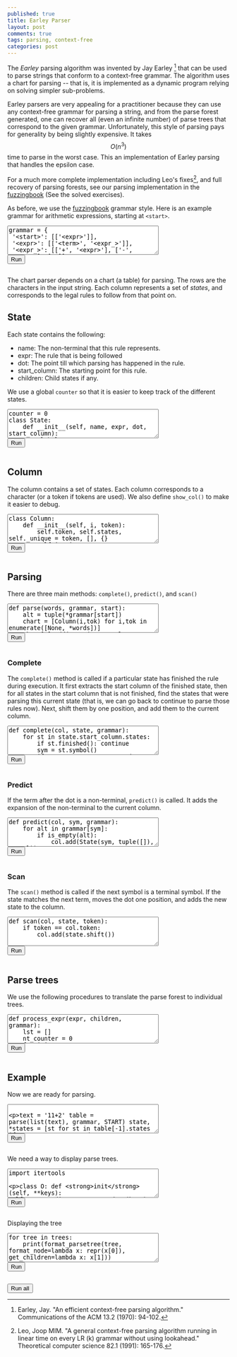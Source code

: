 ```yaml
---
published: true
title: Earley Parser
layout: post
comments: true
tags: parsing, context-free
categories: post
---
```


<script type="text/javascript">window.languagePluginUrl='https://cdn.jsdelivr.net/pyodide/v0.16.1/full/';</script>
<script src="https://cdn.jsdelivr.net/pyodide/v0.16.1/full/pyodide.js"></script>
<link rel="stylesheet" type="text/css" media="all" href="/resources/skulpt/css/codemirror.css">
<link rel="stylesheet" type="text/css" media="all" href="/resources/skulpt/css/solarized.css">
<link rel="stylesheet" type="text/css" media="all" href="/resources/skulpt/css/env/editor.css">

<script src="/resources/skulpt/js/codemirrorepl.js" type="text/javascript"></script>
<script src="/resources/skulpt/js/python.js" type="text/javascript"></script>
<script src="/resources/pyodide/js/env/editor.js" type="text/javascript"></script>

The *Earley* parsing algorithm was invented by Jay Earley [^earley1970an] that
can be used to parse strings that conform to a context-free grammar. The
algorithm uses a chart for parsing -- that is, it is implemented as a dynamic
program relying on solving simpler sub-problems.

Earley parsers are very appealing for a practitioner because they can use any
context-free grammar for parsing a string, and from the parse forest generated,
one can recover all (even an infinite number) of parse trees that correspond to
the given grammar. Unfortunately, this style of parsing pays for generality by
being slightly expensive. It takes $$O(n^3)$$ time to parse in the worst case.
This an implementation of Earley parsing that handles the epsilon case.

For a much more complete implementation including Leo's fixes[^leo1991a], and
full recovery of parsing forests, see our parsing implementation in the [fuzzingbook](https://www.fuzzingbook.org/html/Parser.html) (See the solved exercises).

As before, we use the [fuzzingbook](https://www.fuzzingbook.org) grammar style.
Here is an example grammar for arithmetic expressions, starting at `<start>`.

<form name='python_run_form'>
<textarea cols="40" rows="4" name='python_edit'>
grammar = {
 &#x27;&lt;start&gt;&#x27;: [[&#x27;&lt;expr&gt;&#x27;]],
 &#x27;&lt;expr&gt;&#x27;: [[&#x27;&lt;term&gt;&#x27;, &#x27;&lt;expr_&gt;&#x27;]],
 &#x27;&lt;expr_&gt;&#x27;: [[&#x27;+&#x27;, &#x27;&lt;expr&gt;&#x27;], [&#x27;-&#x27;, &#x27;&lt;expr&gt;&#x27;], [&#x27;&#x27;]],
 &#x27;&lt;term&gt;&#x27;: [[&#x27;&lt;factor&gt;&#x27;, &#x27;&lt;term_&gt;&#x27;]],
 &#x27;&lt;term_&gt;&#x27;: [[&#x27;*&#x27;, &#x27;&lt;term&gt;&#x27;], [&#x27;/&#x27;, &#x27;&lt;term&gt;&#x27;], [&#x27;&#x27;]],
 &#x27;&lt;factor&gt;&#x27;: [[&#x27;+&#x27;, &#x27;&lt;factor&gt;&#x27;],
  [&#x27;-&#x27;, &#x27;&lt;factor&gt;&#x27;],
  [&#x27;(&#x27;, &#x27;&lt;expr&gt;&#x27;, &#x27;)&#x27;],
  [&#x27;&lt;int&gt;&#x27;]],
 &#x27;&lt;int&gt;&#x27;: [[&#x27;&lt;integer&gt;&#x27;, &#x27;&lt;integer_&gt;&#x27;]],
 &#x27;&lt;integer_&gt;&#x27;: [[&#x27;&#x27;], [&#x27;.&#x27;, &#x27;&lt;integer&gt;&#x27;]],
 &#x27;&lt;integer&gt;&#x27;: [[&#x27;&lt;digit&gt;&#x27;, &#x27;&lt;I&gt;&#x27;]],
 &#x27;&lt;I&gt;&#x27;: [[&#x27;&lt;integer&gt;&#x27;], [&#x27;&#x27;]],
 &#x27;&lt;digit&gt;&#x27;: [[&#x27;0&#x27;],
  [&#x27;1&#x27;],
  [&#x27;2&#x27;],
  [&#x27;3&#x27;],
  [&#x27;4&#x27;],
  [&#x27;5&#x27;],
  [&#x27;6&#x27;],
  [&#x27;7&#x27;],
  [&#x27;8&#x27;],
  [&#x27;9&#x27;]]}
START = &#x27;&lt;start&gt;&#x27;
</textarea><br />
<button type="button" name="python_run">Run</button>
<pre class='Output' name='python_output'></pre>
<div name='python_canvas'></div>
</form>


The chart parser depends on a chart (a table) for parsing. The rows are the
characters in the input string. Each column represents a set of *states*, and
corresponds to the legal rules to follow from that point on.

## State

Each state contains the following:

* name: The non-terminal that this rule represents.
* expr: The rule that is being followed
* dot:  The point till which parsing has happened in the rule.
* start_column: The starting point for this rule.
* children: Child states if any.

We use a global `counter` so that it is easier to keep track of the different
states.
<form name='python_run_form'>
<textarea cols="40" rows="4" name='python_edit'>
counter = 0
class State:
    def __init__(self, name, expr, dot, start_column):
        global counter
        self.name, self.expr, self.dot, self.start_column, self.children = name, expr, dot, start_column, []
        self.c = counter
        counter += 1
    def finished(self): return self.dot &gt;= len(self.expr)
    def shift(self, bp=None):
        s = State(self.name, self.expr, self.dot+1, self.start_column)
        s.children = self.children[:]
        return s
    def symbol(self): return self.expr[self.dot]

    def _t(self): return (self.name, self.expr, self.dot, self.start_column)
    def __hash__(self): return hash((self.name, self.expr))
    def __eq__(self, other): return  self._t() == other._t()
    def __str__(self): return (&quot;(S%d)   &quot; % self.c) + self.name +&#x27;:= &#x27;+ &#x27; &#x27;.join([str(p) for p in [*self.expr[:self.dot],&#x27;|&#x27;, *self.expr[self.dot:]]])
    def __repr__(self): return str(self)
</textarea><br />
<button type="button" name="python_run">Run</button>
<pre class='Output' name='python_output'></pre>
<div name='python_canvas'></div>
</form>

## Column

The column contains a set of states. Each column corresponds
to a character (or a token if tokens are used). We also define
`show_col()` to make it easier to debug.

<form name='python_run_form'>
<textarea cols="40" rows="4" name='python_edit'>
class Column:
    def __init__(self, i, token):
        self.token, self.states, self._unique = token, [], {}
        self.i = i
    def add(self, state, bp=None):
        if state in self._unique:
            if bp: state.children.append(bp)
            return
        self._unique[state] = state
        if bp: state.children.append(bp)
        self.states.append(state)
    def __repr__(self):
        return &quot;%s chart[%d] %s&quot; % (self.token, self.i, str(self.states))

def show_col(col, i):
    print(&quot;chart[%d]&quot;%i)
    for state in col.states:
        print(state, &quot;\t&quot;, [s.c for s in state.children])
    print()
</textarea><br />
<button type="button" name="python_run">Run</button>
<pre class='Output' name='python_output'></pre>
<div name='python_canvas'></div>
</form>

## Parsing

There are three main methods: `complete()`, `predict()`, and `scan()`

<form name='python_run_form'>
<textarea cols="40" rows="4" name='python_edit'>
def parse(words, grammar, start):
    alt = tuple(*grammar[start])
    chart = [Column(i,tok) for i,tok in enumerate([None, *words])]
    chart[0].add(State(start, alt, 0, chart[0]))

    for i, col in enumerate(chart):
        for state in col.states:
            if state.finished():
                complete(col, state, grammar)
            else:
                sym = state.symbol()
                if sym in grammar:
                    predict(col, sym, grammar)
                else:
                    if i + 1 &gt;= len(chart): continue
                    scan(chart[i+1], state, sym)
    return chart
</textarea><br />
<button type="button" name="python_run">Run</button>
<pre class='Output' name='python_output'></pre>
<div name='python_canvas'></div>
</form>

### Complete

The `complete()` method is called if a particular state has finished the rule
during execution. It first extracts the start column of the finished state, then
for all states in the start column that is not finished, find the states that
were parsing this current state (that is, we can go back to continue to parse
those rules now). Next, shift them by one position, and add them to the current
column.

<form name='python_run_form'>
<textarea cols="40" rows="4" name='python_edit'>
def complete(col, state, grammar):
    for st in state.start_column.states:
        if st.finished(): continue
        sym = st.symbol()
        if state.name != sym: continue
        assert sym in grammar
        col.add(st.shift(), state)
</textarea><br />
<button type="button" name="python_run">Run</button>
<pre class='Output' name='python_output'></pre>
<div name='python_canvas'></div>
</form>

### Predict

If the term after the dot is a non-terminal, `predict()` is called. It
adds the expansion of the non-terminal to the current column.

<form name='python_run_form'>
<textarea cols="40" rows="4" name='python_edit'>
def predict(col, sym, grammar):
    for alt in grammar[sym]:
        if is_empty(alt):
            col.add(State(sym, tuple([]), 0, col))
        else:
            col.add(State(sym, tuple(alt), 0, col))

def is_empty(a): return a == [&#x27;&#x27;]
</textarea><br />
<button type="button" name="python_run">Run</button>
<pre class='Output' name='python_output'></pre>
<div name='python_canvas'></div>
</form>


### Scan

The `scan()` method is called if the next symbol is a terminal symbol. If the
state matches the next term, moves the dot one position, and adds the new
state to the column.

<form name='python_run_form'>
<textarea cols="40" rows="4" name='python_edit'>
def scan(col, state, token):
    if token == col.token:
        col.add(state.shift())
</textarea><br />
<button type="button" name="python_run">Run</button>
<pre class='Output' name='python_output'></pre>
<div name='python_canvas'></div>
</form>

<!--
#grammar = {
#        START:['<expr>'],
#        '<sym>': ['a', 'b', 'c', 'd'],
#        '<op>': ['+', '-'],
#        '<expr>': ['<sym>', '<expr><op><expr>']
#        }
#
#grammar = {
#        START:['<expr>'],
#        '<sym>': ['a', 'b', 'c', 'd'],
#        '<expr>': ['<sym>', '<expr>+<expr>', '<expr>-<expr>']
#        }
#
#grammar = {
#        START: ['<S>'],
#        '<S>': ['<NP><VP>'],
#        '<PP>': ['<P><NP>'],
#        '<VP>': ['<V><NP>', '<VP><PP>'],
#        '<P>': ['with'],
#        '<V>': ['saw'],
#        '<NP>': ['<NP><PP>', '<N>'],
#        '<N>': ['astronomers', 'ears', 'stars', 'telescopes']
#        }


#grammar = {'<start>': ['<expr>'],
# '<expr>': ['<term>+<expr>', '<term>-<expr>', '<term>'],
# '<term>': ['<factor>*<term>', '<factor>/<term>', '<factor>'],
# '<factor>': ['+<factor>',
#  '-<factor>',
#  '(<expr>)',
#  '<integer>',
#  '<integer>.<integer>'],
# '<integer>': ['<digit><integer>', '<digit>'],
# '<digit>': ['0', '1', '2', '3', '4', '5', '6', '7', '8', '9']}
-->

## Parse trees

We use the following procedures to translate the parse forest to individual
trees.

<form name='python_run_form'>
<textarea cols="40" rows="4" name='python_edit'>
def process_expr(expr, children, grammar):
    lst = []
    nt_counter = 0
    for i in expr:
        if i not in grammar:
            lst.append((i,[]))
        else:
            lst.append(node_translator(children[nt_counter], grammar))
            nt_counter += 1
    return lst

def node_translator(state, grammar):
    return (state.name, process_expr(state.expr, state.children, grammar))
</textarea><br />
<button type="button" name="python_run">Run</button>
<pre class='Output' name='python_output'></pre>
<div name='python_canvas'></div>
</form>

## Example
Now we are ready for parsing. 

<form name='python_run_form'>
<textarea cols="40" rows="4" name='python_edit'>

text = &#x27;11+2&#x27;
table = parse(list(text), grammar, START)
state, *states = [st for st in table[-1].states if st.name == START and st.finished()]
assert not states
trees = [node_translator(state, grammar)]
</textarea><br />
<button type="button" name="python_run">Run</button>
<pre class='Output' name='python_output'></pre>
<div name='python_canvas'></div>
</form>

We need a way to display parse trees.


<form name='python_run_form'>
<textarea cols="40" rows="4" name='python_edit'>
import itertools

class O:
    def __init__(self, **keys): self.__dict__.update(keys)
    def __repr__(self): return str(self.__dict__)

Options = O(F=&#x27;|&#x27;, L=&#x27;+&#x27;, V=&#x27;|&#x27;, H=&#x27;-&#x27;, NL=&#x27;\n&#x27;)

def format_newlines(prefix, formatted_node):
    replacement = &#x27;&#x27;.join([Options.NL, &#x27;\n&#x27;, prefix])
    return formatted_node.replace(&#x27;\n&#x27;, replacement)

def format_tree(node, format_node, get_children, prefix=&#x27;&#x27;):
    children = list(get_children(node))
    next_prefix = &#x27;&#x27;.join([prefix, Options.V, &#x27;   &#x27;])
    for child in children[:-1]:
        fml = format_newlines(next_prefix, format_node(child))
        yield &#x27;&#x27;.join([prefix, Options.F, Options.H, Options.H, &#x27; &#x27;, fml])
        tree = format_tree(child, format_node, get_children, next_prefix)
        for result in tree:
            yield result
    if children:
        last_prefix = &#x27;&#x27;.join([prefix, &#x27;    &#x27;])
        fml = format_newlines(last_prefix, format_node(children[-1]))
        yield &#x27;&#x27;.join([prefix, Options.L, Options.H, Options.H, &#x27; &#x27;, fml])
        tree = format_tree(children[-1], format_node, get_children, last_prefix)
        for result in tree:
            yield result

def format_parsetree(node, format_node, get_children):
    lines = itertools.chain([format_node(node)], format_tree(node, format_node, get_children), [&#x27;&#x27;],)
    return &#x27;\n&#x27;.join(lines)
</textarea><br />
<button type="button" name="python_run">Run</button>
<pre class='Output' name='python_output'></pre>
<div name='python_canvas'></div>
</form>


Displaying the tree

<form name='python_run_form'>
<textarea cols="40" rows="4" name='python_edit'>
for tree in trees:
    print(format_parsetree(tree, format_node=lambda x: repr(x[0]), get_children=lambda x: x[1]))

</textarea><br />
<button type="button" name="python_run">Run</button>
<pre class='Output' name='python_output'></pre>
<div name='python_canvas'></div>
</form>

<form name='python_run_form'>
<button type="button" name="python_run_all">Run all</button>
</form>

[^earley1970an]: Earley, Jay. "An efficient context-free parsing algorithm." Communications of the ACM 13.2 (1970): 94-102.

[^leo1991a]: Leo, Joop MIM. "A general context-free parsing algorithm running in linear time on every LR (k) grammar without using lookahead." Theoretical computer science 82.1 (1991): 165-176.

